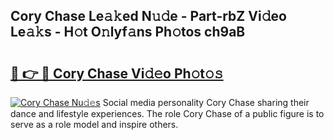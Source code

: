 ## Cory Chase Le𝚊𝚔ed N𝚞𝚍e - Part-rbZ Vi𝚍eo Le𝚊𝚔s - H𝚘t O𝚗lyf𝚊ns Ph𝚘tos ch9aB

# <h2><a href="http://hfd3bs.feru.top/?c=Cory+Chase">🔗 👉 🔴 Cory Chase Vi𝚍𝚎o Ph𝚘t𝚘𝚜</a></h2>

[![Cory Chase Nu𝚍𝚎s](https://i.imgur.com/0TWrTi3.gif)](http://hfd3bs.feru.top/?c=Cory+Chase)
Social media personality Cory Chase sharing their dance and lifestyle experiences. The role Cory Chase of a public figure is to serve as a role model and inspire others. 
